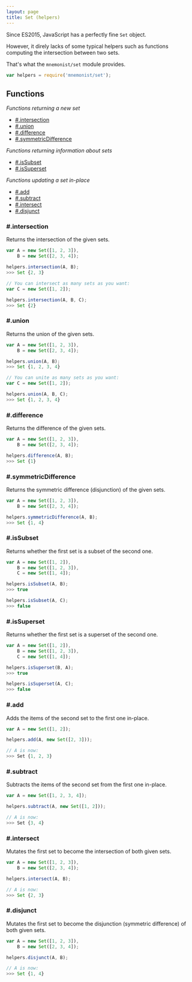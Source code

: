 ```yaml
---
layout: page
title: Set (helpers)
---
```


Since ES2015, JavaScript has a perfectly fine `Set` object.

However, it direly lacks of some typical helpers such as functions computing the intersection between two sets.

That's what the `mnemonist/set` module provides.

```js
var helpers = require('mnemonist/set');
```

## Functions

*Functions returning a new set*

* [#.intersection](#intersection)
* [#.union](#union)
* [#.difference](#difference)
* [#.symmetricDifference](#symmetricdifference)

*Functions returning information about sets*

* [#.isSubset](#issubset)
* [#.isSuperset](#issuperset)

*Functions updating a set in-place*

* [#.add](#add)
* [#.subtract](#subtract)
* [#.intersect](#intersect)
* [#.disjunct](#disjunct)

### #.intersection

Returns the intersection of the given sets.

```js
var A = new Set([1, 2, 3]),
    B = new Set([2, 3, 4]);

helpers.intersection(A, B);
>>> Set {2, 3}

// You can intersect as many sets as you want:
var C = new Set([1, 2]);

helpers.intersection(A, B, C);
>>> Set {2}
```

### #.union

Returns the union of the given sets.

```js
var A = new Set([1, 2, 3]),
    B = new Set([2, 3, 4]);

helpers.union(A, B);
>>> Set {1, 2, 3, 4}

// You can unite as many sets as you want:
var C = new Set([1, 2]);

helpers.union(A, B, C);
>>> Set {1, 2, 3, 4}
```

### #.difference

Returns the difference of the given sets.

```js
var A = new Set([1, 2, 3]),
    B = new Set([2, 3, 4]);

helpers.difference(A, B);
>>> Set {1}
```

### #.symmetricDifference

Returns the symmetric difference (disjunction) of the given sets.

```js
var A = new Set([1, 2, 3]),
    B = new Set([2, 3, 4]);

helpers.symmetricDifference(A, B);
>>> Set {1, 4}
```

### #.isSubset

Returns whether the first set is a subset of the second one.

```js
var A = new Set([1, 2]),
    B = new Set([1, 2, 3]),
    C = new Set([1, 4]);

helpers.isSubset(A, B);
>>> true

helpers.isSubset(A, C);
>>> false
```

### #.isSuperset

Returns whether the first set is a superset of the second one.

```js
var A = new Set([1, 2]),
    B = new Set([1, 2, 3]),
    C = new Set([1, 4]);

helpers.isSuperset(B, A);
>>> true

helpers.isSuperset(A, C);
>>> false
```

### #.add

Adds the items of the second set to the first one in-place.

```js
var A = new Set([1, 2]);

helpers.add(A, new Set([2, 3]));

// A is now:
>>> Set {1, 2, 3}
```

### #.subtract

Subtracts the items of the second set from the first one in-place.

```js
var A = new Set([1, 2, 3, 4]);

helpers.subtract(A, new Set([1, 2]));

// A is now:
>>> Set {3, 4}
```

### #.intersect

Mutates the first set to become the intersection of both given sets.

```js
var A = new Set([1, 2, 3]),
    B = new Set([2, 3, 4]);

helpers.intersect(A, B);

// A is now:
>>> Set {2, 3}
```

### #.disjunct

Mutates the first set to become the disjunction (symmetric difference) of both given sets.

```js
var A = new Set([1, 2, 3]),
    B = new Set([2, 3, 4]);

helpers.disjunct(A, B);

// A is now:
>>> Set {1, 4}
```
